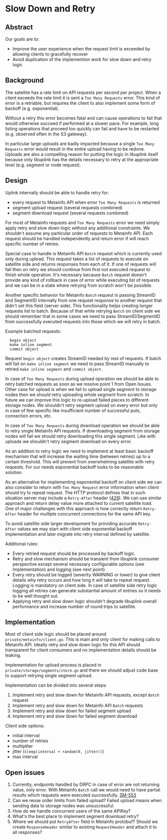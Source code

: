 # Slow Down and Retry

## Abstract

Our goals are to:

* Improve the user experience when the request limit is exceeded by allowing
  clients to gracefully recover
* Avoid duplication of the implemention work for slow down and retry logic

## Background

The satellite has a rate limit on API requests per second per project. When a
client exceeds the rate limit it is sent a `Too Many Requests` error. This kind
of error is a retriable, but requires the client to also implement some form of
backoff (e.g. exponential).

Without a retry this error becomes fatal and can cause operations to fail that
would otherwise succeed if performed at a slower pace. For example, long
listing operations that proceed too quickly can fail and have to be restarted
(e.g. observed often in the S3 gateway).

In particular large uploads are badly impacted because a single `Too Many
Requests` error would result in the entire upload having to be redone. Uploads
are also a compelling reason for putting the logic in libuplink itself because
only libuplink has the details necessary to retry at the appropriate level
(e.g. segment or node request).

## Design

Uplink internally should be able to handle retry for:
* every request to Metainfo API when error `Too Many Requests` is returned
* segment upload request (several requests combined)
* segment download request (several requests combined)

For most of Metainfo requests and `Too Many Requests` error we need simply apply retry and slow down logic without any additional constraints. We shouldn't assume any particular order of requests to Metainfo API. Each request should be handled independently and return error if will reach specific number of retries.

Special case to handle is Metainfo API `Batch` request which is currently used only during upload. This request takes a list of requests to execute on satellite side and returns responses from each of it. If one of requests will fail then on retry we should continue from first not executed request to finish whole operation. It's necessary because `Batch` request doesn't provide any kind of rollback in case of error while executing list of requests and we can be in a state where retrying from scratch won't be possible.

Another specific behavior for Metainfo `Batch` request is passing StreamID and SegmentID internally from one request response to another request that didn't set this field (server side). This functionality helps creating longer requests list to batch. Because of that while retrying `Batch` on client side we should remember that in some cases we need to pass StreamID/SegmentID from successfully executed requests into those which we will retry in batch.

Example batched requests:
```
  begin object
  make inline segment
  commit object
```
Request `begin object` creates StreamID needed by rest of requests. If batch will fail on `make inline segment` we need to pass StreamID manually to retried `make inline segment` and `commit object`.

In case of `Too Many Requests` during upload operation we should be able to retry batched requests as soon as we resolve point 1 from Open Issues. Other case for upload is when we fail to upload single segment to storage nodes then we should retry uploading whole segment from scratch. In future we can improve this logic to re-upload failed pieces to different storage nodes. We shouldn't retry segment upload on every error but only in case of few specific like insufficient number of successful puts, connection errors, etc.

In case of `Too Many Requests` during download operation we should be able to retry single Metainfo API requests. If downloading segment from storage nodes will fail we should retry downloading this single segment. Like with uploads we shouldn't retry segment download on every error.

As an addition to retry logic we need to implement at least basic backoff mechanism that will increase the waiting time (between retries) up to a certain threshold. This will prevent from overwhelming satellite with retry requests. For our needs exponential backoff looks to be reasonable solution. 

As an alternative for implementing exponential backoff on client side we can also consider to return with `Too Many Request` error information when client should try to repeat request. The HTTP protocol defines that in such situation server may include a `Retry-After` header ([429](https://httpstatuses.com/429)). We can use similar approach and return delay value more attached to current satellite load. One of major challenges with this approach is how correctly return `Retry-After` header for multiple concurrent connections for the same API key.

To avoid satellite side larger development for providing accurate `Retry-After` values we may start with client side exponential backoff implementation and later migrate into retry interval defined by satellite.

Additional rules:
* Every retried request should be processed by backoff logic.
* Retry and slow mechanism should be transient from libuplink consumer perspective except several necessary configurable options (see Implementation) and logging (see next point).
* Every retry should be logged (severity WARNING or lower) to give client details why retry occurs and how long it will take to repeat request. Logging is mandatory on client side. In case of satellite side retry logic logging all retries can generate substantial amount of entries so it needs to be well thought out.
* Applying retry and slow down logic shouldn't degrade libuplink overall performance and increase number of round trips to satellite.

## Implementation

Most of client side logic should be placed around `private/metainfo/client.go`. This is main and only client for making calls to Metainfo API. Ideally retry and slow down logic for this API should transparent for client consumers and no implementation details should be leaking.

Implementation for upload process is placed in `private/storage/segments/store.go` and there we should adjust code base to support retrying single segment upload.

Implementation can be divided into several steps:
1. Implement retry and slow down for Metainfo API requests, except `Batch` request
2. Implement retry and slow down for Metainfo API `Batch` requests
3. Implement retry and slow down for failed segment upload
4. Implement retry and slow down for failed segment download

Client side options:
* initial interval
* number of retries
* multipliter
* jitter (`sleep(interval + random(0, jitter))`)
* max interval

## Open issues

1. Currently, endpoints handled by DRPC in case of error are not returning value, only error. With Metainfo `Batch` call we would need to have partial results which requests were executed successfully. [SM-553](https://storjlabs.atlassian.net/browse/SM-553)
2. Can we reuse order limits from failed upload? Failed upload means when sending data to storage nodes was unsuccessful.
3. How do we handle concurrent users of the same APIKey?
4. What's the best place to implement segment download retry?
5. Where we should put `RetryAfter` field in Metainfo protobuf? Should we create `ResponseHeader` similar to existing `RequestHeader` and attach it to all responses?